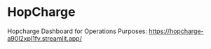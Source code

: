 # HopCharge
Hopcharge Dashboard for Operations Purposes:
https://hopcharge-a90l2xpl1fv.streamlit.app/
